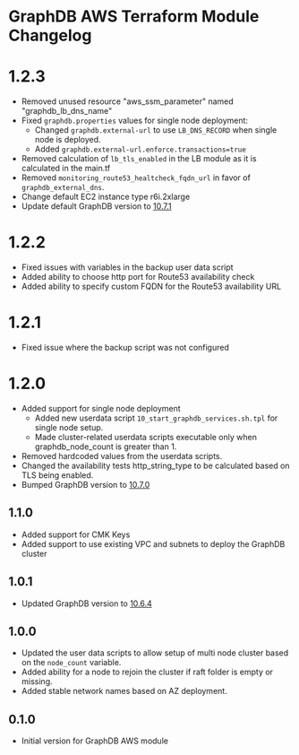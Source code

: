 # GraphDB AWS Terraform Module Changelog

# 1.2.3

* Removed unused resource "aws_ssm_parameter" named "graphdb_lb_dns_name"
* Fixed `graphdb.properties` values for single node deployment:
  * Changed `graphdb.external-url` to use `LB_DNS_RECORD` when single node is deployed.
  * Added `graphdb.external-url.enforce.transactions=true`
* Removed calculation of `lb_tls_enabled` in the LB module as it is calculated in the main.tf
* Removed `monitoring_route53_healtcheck_fqdn_url` in favor of `graphdb_external_dns`.
* Change default EC2 instance type r6i.2xlarge
* Update default GraphDB version to [10.7.1](https://graphdb.ontotext.com/documentation/10.7/release-notes.html#graphdb-10-7-1)

# 1.2.2

* Fixed issues with variables in the backup user data script
* Added ability to choose http port for Route53 availability check
* Added ability to specify custom FQDN for the Route53 availability URL

# 1.2.1

* Fixed issue where the backup script was not configured

# 1.2.0

* Added support for single node deployment
  * Added new userdata script `10_start_graphdb_services.sh.tpl` for single node setup.
  * Made cluster-related userdata scripts executable only when graphdb_node_count is greater than 1.
* Removed hardcoded values from the userdata scripts.
* Changed the availability tests http_string_type to be calculated based on TLS being enabled.
* Bumped GraphDB version to [10.7.0](https://graphdb.ontotext.com/documentation/10.7/release-notes.html#graphdb-10-7-0)

## 1.1.0

* Added support for CMK Keys
* Added support to use existing VPC and subnets to deploy the GraphDB cluster

## 1.0.1

* Updated GraphDB version to [10.6.4](https://graphdb.ontotext.com/documentation/10.6/release-notes.html#graphdb-10-6-4)

## 1.0.0
* Updated the user data scripts to allow setup of multi node cluster based on the `node_count` variable.
* Added ability for a node to rejoin the cluster if raft folder is empty or missing.
* Added stable network names based on AZ deployment.

## 0.1.0

* Initial version for GraphDB AWS module
